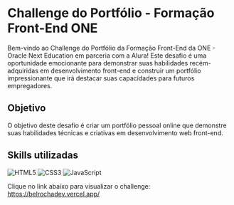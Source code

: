# Challenge do Portfólio - Formação Front-End ONE 

Bem-vindo ao Challenge do Portfólio da Formação Front-End da ONE - Oracle Next Education em parceria com a Alura! Este desafio é uma oportunidade emocionante para demonstrar suas habilidades recém-adquiridas em desenvolvimento front-end e construir um portfólio impressionante que irá destacar suas capacidades para futuros empregadores.

## Objetivo

O objetivo deste desafio é criar um portfólio pessoal online que demonstre suas habilidades técnicas e criativas em desenvolvimento web front-end.

## Skills utilizadas

![HTML5](https://img.shields.io/badge/html5-%23E34F26.svg?style=for-the-badge&logo=html5&logoColor=white)
![CSS3](https://img.shields.io/badge/css3-%231572B6.svg?style=for-the-badge&logo=css3&logoColor=white)
![JavaScript](https://img.shields.io/badge/javascript-%23323330.svg?style=for-the-badge&logo=javascript&logoColor=%23F7DF1E)

Clique no link abaixo para visualizar o challenge:
https://belrochadev.vercel.app/
